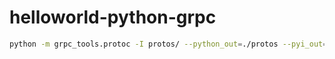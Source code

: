 # helloworld-python-grpc


```bash
python -m grpc_tools.protoc -I protos/ --python_out=./protos --pyi_out=./protos --grpc_python_out=./protos protos/helloworld.proto

```
